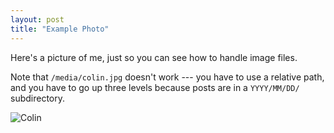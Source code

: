 ```yaml
---
layout: post
title: "Example Photo"
---
```

Here's a picture of me, just so you can see how to handle image files.

Note that `/media/colin.jpg` doesn't work --- you have to use a relative path, and you have to go up three levels because posts are in a `YYYY/MM/DD/` subdirectory.

![Colin](../../../media/colin.jpg)
